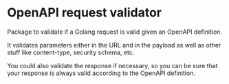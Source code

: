 # OpenAPI request validator

Package to validate if a Golang request is valid given an OpenAPI definition.

It validates parameters either in the URL and in the payload as well as other stuff like content-type, security schema, etc.

You could also validate the response if necessary, so you can be sure that your response is always valid according to the OpenAPI definition.
